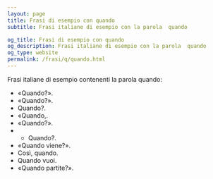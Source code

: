 ```yaml
---
layout: page
title: Frasi di esempio con quando 
subtitle: Frasi italiane di esempio con la parola  quando

og_title: Frasi di esempio con quando 
og_description: Frasi italiane di esempio con la parola  quando
og_type: website
permalink: /frasi/q/quando.html
---
```


Frasi italiane di esempio contenenti la parola quando:


- «Quando?».
- «Quando?».
- Quando?.
- «Quando,.
- «Quando?».
- - Quando?.
- «Quando viene?».
- Così, quando.
- Quando vuoi.
- «Quando partite?».
